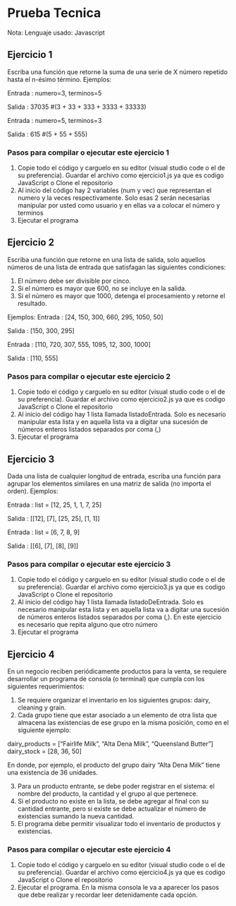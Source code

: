 # Prueba Tecnica
Nota: Lenguaje usado: Javascript

## Ejercicio 1 
Escriba una función que retorne la suma de una serie de X número repetido hasta el n-ésimo término. Ejemplos:

Entrada : numero=3, terminos=5

Salida : 37035 #(3 + 33 + 333 + 3333 + 33333)

Entrada : numero=5, terminos=3

Salida : 615 #(5 + 55 + 555)


### Pasos para compilar o ejecutar este ejercicio 1
 1. Copie todo el código y carguelo en su editor (visual studio code o el de su preferencia). Guardar el archivo como ejercicio1.js ya que es codigo JavaScript o Clone el repositorio
 2. Al inicio del código hay 2 variables (num y vec) que representan el numero y la veces respectivamente. Solo esas 2 serán necesarias manipular por usted como usuario y en ellas va a colocar el número y terminos
 3. Ejecutar el programa

## Ejercicio 2
Escriba una función que retorne en una lista de salida, solo aquellos números de una lista de entrada que satisfagan las siguientes condiciones:
 1. El número debe ser divisible por cinco.
 2. Si el número es mayor que 600, no se incluye en la salida.
 3. Si el número es mayor que 1000, detenga el procesamiento y retorne el resultado.
    
Ejemplos:
Entrada : [24, 150, 300, 660, 295, 1050, 50]

Salida : [150, 300, 295]

Entrada : [110, 720, 307, 555, 1095, 12, 300, 1000]

Salida : [110, 555]

### Pasos para compilar o ejecutar este ejercicio 2
 1. Copie todo el código y carguelo en su editor (visual studio code o el de su preferencia). Guardar el archivo como ejercicio2.js ya que es codigo JavaScript o Clone el repositorio
 2. Al inicio del código hay 1 lista llamada listadoEntrada. Solo es necesario manipular esta lista y en aquella lista va a digitar una sucesión de números enteros listados separados por coma (,)
 3. Ejecutar el programa

## Ejercicio 3
Dada una lista de cualquier longitud de entrada, escriba una función para agrupar los elementos similares en una matriz de salida (no importa el orden). 
Ejemplos:

Entrada : list = [12, 25, 1, 1, 7, 25]

Salida : [[12], [7], [25, 25], [1, 1]]

Entrada : list = [6, 7, 8, 9]

Salida : [[6], [7], [8], [9]]

### Pasos para compilar o ejecutar este ejercicio 3
 1. Copie todo el código y carguelo en su editor (visual studio code o el de su preferencia). Guardar el archivo como ejercicio3.js ya que es codigo JavaScript o Clone el repositorio
 2. Al inicio del código hay 1 lista llamada listadoDeEntrada. Solo es necesario manipular esta lista y en aquella lista va a digitar una sucesión de números enteros listados separados por coma (,). En este ejercicio es necesario que repita alguno que otro número
 3. Ejecutar el programa

## Ejercicio 4
En un negocio reciben periódicamente productos para la venta, se requiere desarrollar un programa de consola (o terminal) que cumpla con los siguientes requerimientos:

1. Se requiere organizar el inventario en los siguientes grupos: dairy, cleaning y grain.
2. Cada grupo tiene que estar asociado a un elemento de otra lista que almacena las existencias de ese grupo en la
misma posición, como en el siguiente ejemplo:

dairy_products = [“Fairlife Milk”, “Alta Dena Milk”, “Queensland Butter”]
dairy_stock = [28, 36, 50]

En donde, por ejemplo, el producto del grupo dairy “Alta Dena Milk” tiene una existencia de 36 unidades.

3. Para un producto entrante, se debe poder registrar en el sistema: el nombre del producto, la cantidad y el grupo al que pertenece.
4. Si el producto no existe en la lista, se debe agregar al final con su cantidad entrante, pero si existe se debe actualizar el número de existencias sumando la nueva cantidad.
5. El programa debe permitir visualizar todo el inventario de productos y existencias.

### Pasos para compilar o ejecutar este ejercicio 4
 1. Copie todo el código y carguelo en su editor (visual studio code o el de su preferencia). Guardar el archivo como ejercicio4.js ya que es codigo JavaScript o Clone el repositorio
 2. Ejecutar el programa. En la misma consola le va a aparecer los pasos que debe realizar y recordar leer detenidamente cada opción.
